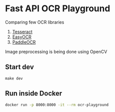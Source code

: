# Fast API OCR Playground

Comparing few OCR libraries

1. [Tesseract](https://github.com/sirfz/tesserocr)
2. [EasyOCR](https://github.com/JaidedAI/EasyOCR)
3. [PaddleOCR](https://github.com/PaddlePaddle/PaddleOCR)

Image preprocessing is being done using OpenCV

## Start dev

```shell
make dev
```

## Run inside Docker

```bash
docker run -p 8000:8000 -it --rm ocr-playground
```
